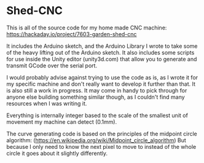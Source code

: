 # Shed-CNC
This is all of the source code for my home made CNC machine:
https://hackaday.io/project/7603-garden-shed-cnc

It includes the Arduino sketch, and the Arduino Library I wrote to take some of the heavy lifting out of the 
Arduino sketch. It also includes some scripts for use inside the Unity editor (unity3d.com) that allow you to
generate and transmit GCode over the serial port.

I would probably advise against trying to use the code as is, as I wrote it for my specific machine and don't
really want to develop it further than that. It is also still a work in progress. It may come in handy to pick 
through for anyone else building something similar though, as I couldn't find many resources when I was 
writing it.

Everything is internally integer based to the scale of the smallest unit of movement my machine can detect (0.1mm).

The curve generating code is based on the principles of the midpoint circle algorithm:
(https://en.wikipedia.org/wiki/Midpoint_circle_algorithm)
But because I only need to know the next pixel to move to instead of the whole circle it goes about it slightly
differently.



